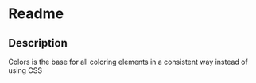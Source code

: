 # Readme
## Description
Colors is the base for all coloring elements in a consistent way instead of using CSS
